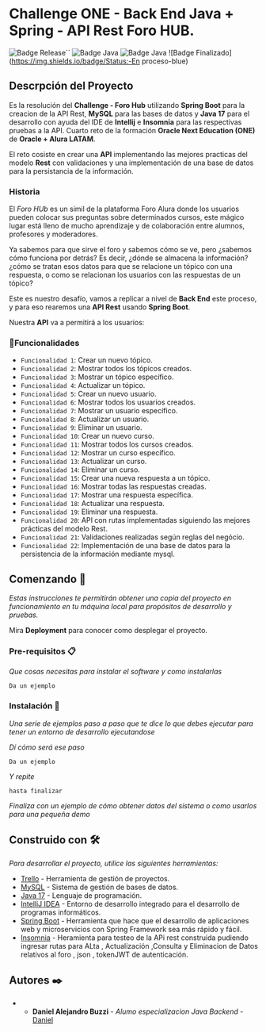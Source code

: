 # Challenge ONE - Back End Java + Spring - API Rest Foro HUB.

![Badge Release](https://img.shields.io/badge/Release%20Date:-Julio-blue)``
![Badge Java](https://img.shields.io/badge/Java:-17-blue)
![Badge Java](https://img.shields.io/badge/Spring%20Boot:-3.5.3-blue)
![Badge Finalizado](https://img.shields.io/badge/Status:-En proceso-blue)

## Descrpción del Proyecto

Es la resolución del **Challenge - Foro Hub** utilizando **Spring Boot** para la creacion de la API Rest, **MySQL** para las bases de datos y **Java 17** para el desarrollo con ayuda del IDE de **Intellij** e **Insomnia** para las respectivas pruebas a la API. Cuarto reto de la formación **Oracle Next Education (ONE)** de **Oracle + Alura LATAM**.

El reto cosiste en crear una **API** implementando las mejores practicas del modelo **Rest** con validaciones y una implementación de una base de datos para la persistancia de la información.

### Historia

El _Foro HUb_ es un simil  de la plataforma Foro Alura donde los usuarios pueden colocar sus preguntas sobre determinados cursos, este mágico lugar está lleno de mucho aprendizaje y de colaboración entre alumnos, profesores y moderadores.

Ya sabemos para que sirve el foro y sabemos cómo se ve, pero ¿sabemos cómo funciona por detrás? Es decir, ¿dónde se almacena la información? ¿cómo se tratan esos datos para que se relacione un tópico con una respuesta, o como se relacionan los usuarios con las respuestas de un tópico?

Este es nuestro desafío, vamos a replicar a nivel de **Back End** este proceso, y para eso rearemos una **API Rest** usando **Spring Boot**.

Nuestra **API** va a permitirá a los usuarios:

### :hammer:Funcionalidades

- `Funcionalidad 1`: Crear un nuevo tópico.
- `Funcionalidad 2`: Mostrar todos los tópicos creados.
- `Funcionalidad 3`: Mostrar un tópico específico.
- `Funcionalidad 4`: Actualizar un tópico.
- `Funcionalidad 5`: Crear un nuevo usuario.
- `Funcionalidad 6`: Mostrar todos los usuarios creados.
- `Funcionalidad 7`: Mostrar un usuario específico.
- `Funcionalidad 8`: Actualizar un usuario.
- `Funcionalidad 9`: Eliminar un usuario.
- `Funcionalidad 10`: Crear un nuevo curso.
- `Funcionalidad 11`: Mostrar todos los cursos creados.
- `Funcionalidad 12`: Mostrar un curso específico.
- `Funcionalidad 13`: Actualizar un curso.
- `Funcionalidad 14`: Eliminar un curso.
- `Funcionalidad 15`: Crear una nueva respuesta a un tópico.
- `Funcionalidad 16`: Mostrar todas las respuestas creadas.
- `Funcionalidad 17`: Mostrar una respuesta específica.
- `Funcionalidad 18`: Actualizar una respuesta.
- `Funcionalidad 19`: Eliminar  una respuesta.
- `Funcionalidad 20`: API con rutas implementadas siguiendo las mejores prácticas del modelo Rest.
- `Funcionalidad 21`: Validaciones realizadas según reglas del negócio.
- `Funcionalidad 22`: Implementación de una base de datos para la persistencia de la información mediante mysql.

## Comenzando 🚀

_Estas instrucciones te permitirán obtener una copia del proyecto en funcionamiento en tu máquina local para propósitos de desarrollo y pruebas._

Mira **Deployment** para conocer como desplegar el proyecto.


### Pre-requisitos 📋

_Que cosas necesitas para instalar el software y como instalarlas_

```
Da un ejemplo
```

### Instalación 🔧

_Una serie de ejemplos paso a paso que te dice lo que debes ejecutar para tener un entorno de desarrollo ejecutandose_

_Dí cómo será ese paso_

```
Da un ejemplo
```

_Y repite_

```
hasta finalizar
```

_Finaliza con un ejemplo de cómo obtener datos del sistema o como usarlos para una pequeña demo_

## Construido con 🛠️

_Para desarrollar el proyecto, utilice las siguientes herramientas:_

* [Trello](https://trello.com/es) - Herramienta de gestión de proyectos.
* [MySQL](https://www.mysql.com/) - Sistema de gestión de bases de datos.
* [Java 17](https://www.oracle.com/java/) - Lenguaje de programación.
* [IntelliJ IDEA](https://www.jetbrains.com/idea/) - Entorno de desarrollo integrado para el desarrollo de programas informáticos.
* [Spring Boot](https://start.spring.io/) - Herramienta que hace que el desarrollo de aplicaciones web y microservicios con Spring Framework sea más rápido y fácil.
* [Insomnia](https://insomnia.rest/download) - Heramienta para testeo de la APi rest construida pudiendo ingresar rutas para ALta , Actualización ,Consulta y Eliminacion de Datos relativos al foro , json , tokenJWT de autenticación. 
## Autores ✒️
* * **Daniel Alejandro Buzzi** - *Alumo especializacion Java Backend* - [Daniel](https://www.linkedin.com/in/daniel/)
